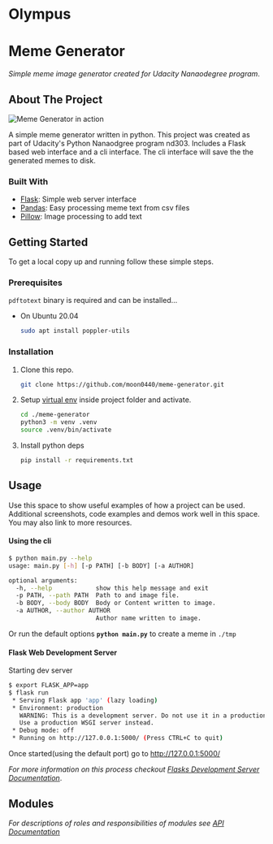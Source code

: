 # Olympus

<!-- PROJECT LOGO -->
# Meme Generator
_Simple meme image generator created for Udacity Nanaodegree program_.

<!-- ABOUT THE PROJECT -->
## About The Project

![Meme Generator in action](.sphinxdocs/_static/screencast-demo.gif)

A simple meme generator written in python. This project was created as part of Udacity's Python Nanaodgree 
program nd303. Includes a Flask based web interface and a cli interface. The cli interface will save the 
the generated memes to disk.


### Built With

* [Flask](https://github.com/pallets/flask): Simple web server interface
* [Pandas](https://github.com/pandas-dev/pandas): Easy processing meme text from csv files
* [Pillow](https://github.com/python-pillow/Pillow): Image processing to add text



<!-- GETTING STARTED -->
## Getting Started

To get a local copy up and running follow these simple steps.

### Prerequisites

`pdftotext` binary is required and can be installed...
* On Ubuntu 20.04
  ```sh
  sudo apt install poppler-utils
  ```

### Installation

1. Clone this repo.
   ```sh
   git clone https://github.com/moon0440/meme-generator.git
   ```
2. Setup [virtual env](virtual-env-docs) inside project folder and activate.
   ```sh
   cd ./meme-generator
   python3 -m venv .venv
   source .venv/bin/activate
   ```
3. Install python deps
   ```sh
   pip install -r requirements.txt
   ```


<!-- USAGE EXAMPLES -->
## Usage

Use this space to show useful examples of how a project can be used. Additional screenshots, code examples and demos work well in this space. You may also link to more resources.

#### Using the cli

```sh
$ python main.py --help
usage: main.py [-h] [-p PATH] [-b BODY] [-a AUTHOR]

optional arguments:
  -h, --help            show this help message and exit
  -p PATH, --path PATH  Path to and image file.
  -b BODY, --body BODY  Body or Content written to image.
  -a AUTHOR, --author AUTHOR
                        Author name written to image.
```
Or run the default options **```python main.py```** to create a meme in ```./tmp```

#### Flask Web Development Server
Starting dev server
```sh
$ export FLASK_APP=app
$ flask run
 * Serving Flask app 'app' (lazy loading)
 * Environment: production
   WARNING: This is a development server. Do not use it in a production deployment.
   Use a production WSGI server instead.
 * Debug mode: off
 * Running on http://127.0.0.1:5000/ (Press CTRL+C to quit)
```
Once started(using the default port) go to http://127.0.0.1:5000/


_For more information on this process checkout [Flasks Development Server Documentation](flask-dev-server-docs)_.

## Modules
_For descriptions of roles and responsibilities of modules see [API Documentation](https://moon0440.github.io/meme-generator/)_
